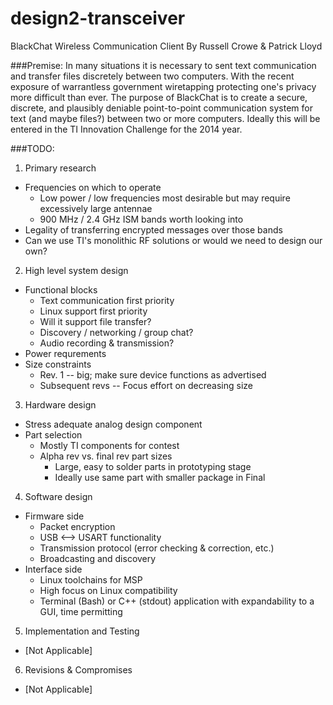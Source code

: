 design2-transceiver
===================

BlackChat Wireless Communication Client
By Russell Crowe & Patrick Lloyd

###Premise:
In many situations it is necessary to sent text communication and transfer files discretely between two computers. With the recent exposure of warrantless government wiretapping protecting one's privacy more difficult than ever. The purpose of BlackChat is to create a secure, discrete, and plausibly deniable point-to-point communication system for text (and maybe files?) between two or more computers. Ideally this will be entered in the TI Innovation Challenge for the 2014 year.

###TODO:
1) Primary research
  * Frequencies on which to operate
    * Low power / low frequencies most desirable but may require excessively large antennae
    * 900 MHz / 2.4 GHz ISM bands worth looking into
  * Legality of transferring encrypted messages over those bands
  * Can we use TI's monolithic RF solutions or would we need to design our own?
 
2) High level system design
  * Functional blocks
    * Text communication first priority
    * Linux support first priority
    * Will it support file transfer?
    * Discovery / networking / group chat?
    * Audio recording & transmission?
  * Power requrements
  * Size constraints
    * Rev. 1 -- big; make sure device functions as advertised
    * Subsequent revs -- Focus effort on decreasing size
  
3) Hardware design
  * Stress adequate analog design component
  * Part selection
    * Mostly TI components for contest
    * Alpha rev vs. final rev part sizes
      * Large, easy to solder parts in prototyping stage
      * Ideally use same part with smaller package in Final
  
4) Software design
  * Firmware side
    * Packet encryption
    * USB <--> USART functionality
    * Transmission protocol (error checking & correction, etc.)
    * Broadcasting and discovery
  * Interface side
    * Linux toolchains for MSP
    * High focus on Linux compatibility
    * Terminal (Bash) or C++ (stdout) application with expandability to a GUI, time permitting

5) Implementation and Testing
  * [Not Applicable]

6) Revisions & Compromises
  * [Not Applicable]
